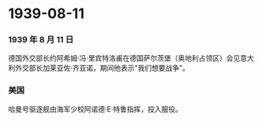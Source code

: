 # 1939-08-11

### 1939 年 8 月 11 日

德国外交部长约阿希姆·冯·里宾特洛甫在德国萨尔茨堡（奥地利占领区）会见意大利外交部长加莱亚佐·齐亚诺，期间他表示"我们想要战争"。

### 美国

哈曼号驱逐舰由海军少校阿诺德·E·特鲁指挥，投入服役。